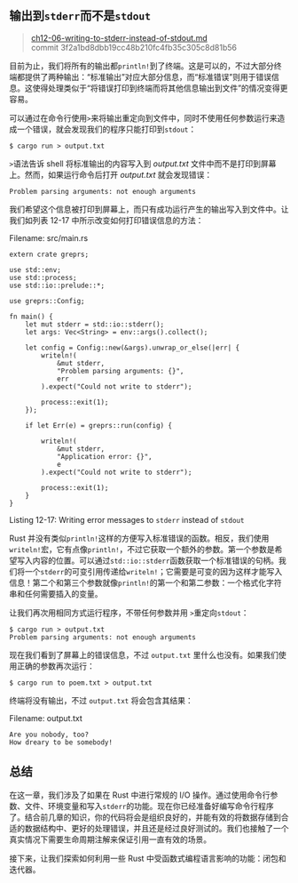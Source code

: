 ## 输出到`stderr`而不是`stdout`

> [ch12-06-writing-to-stderr-instead-of-stdout.md](https://github.com/rust-lang/book/blob/master/second-edition/src/ch12-06-writing-to-stderr-instead-of-stdout.md)
> <br>
> commit 3f2a1bd8dbb19cc48b210fc4fb35c305c8d81b56

目前为止，我们将所有的输出都`println!`到了终端。这是可以的，不过大部分终端都提供了两种输出：“标准输出”对应大部分信息，而“标准错误”则用于错误信息。这使得处理类似于“将错误打印到终端而将其他信息输出到文件”的情况变得更容易。

可以通过在命令行使用`>`来将输出重定向到文件中，同时不使用任何参数运行来造成一个错误，就会发现我们的程序只能打印到`stdout`：

```
$ cargo run > output.txt
```

`>`语法告诉 shell 将标准输出的内容写入到 *output.txt* 文件中而不是打印到屏幕上。然而，如果运行命令后打开 *output.txt* 就会发现错误：

```
Problem parsing arguments: not enough arguments
```

我们希望这个信息被打印到屏幕上，而只有成功运行产生的输出写入到文件中。让我们如列表 12-17 中所示改变如何打印错误信息的方法：

<span class="filename">Filename: src/main.rs</span>

```rust,ignore
extern crate greprs;

use std::env;
use std::process;
use std::io::prelude::*;

use greprs::Config;

fn main() {
    let mut stderr = std::io::stderr();
    let args: Vec<String> = env::args().collect();

    let config = Config::new(&args).unwrap_or_else(|err| {
        writeln!(
            &mut stderr,
            "Problem parsing arguments: {}",
            err
        ).expect("Could not write to stderr");

        process::exit(1);
    });

    if let Err(e) = greprs::run(config) {

        writeln!(
            &mut stderr,
            "Application error: {}",
            e
        ).expect("Could not write to stderr");

        process::exit(1);
    }
}
```

<span class="caption">Listing 12-17: Writing error messages to `stderr` instead
of `stdout`</span>

<!-- Will add ghosting and wingdings in libreoffice /Carol -->

Rust 并没有类似`println!`这样的方便写入标准错误的函数。相反，我们使用`writeln!`宏，它有点像`println!`，不过它获取一个额外的参数。第一个参数是希望写入内容的位置。可以通过`std::io::stderr`函数获取一个标准错误的句柄。我们将一个`stderr`的可变引用传递给`writeln!`；它需要是可变的因为这样才能写入信息！第二个和第三个参数就像`println!`的第一个和第二参数：一个格式化字符串和任何需要插入的变量。

让我们再次用相同方式运行程序，不带任何参数并用 `>`重定向`stdout`：

```
$ cargo run > output.txt
Problem parsing arguments: not enough arguments
```

现在我们看到了屏幕上的错误信息，不过 `output.txt` 里什么也没有。如果我们使用正确的参数再次运行：

```
$ cargo run to poem.txt > output.txt
```

终端将没有输出，不过 `output.txt` 将会包含其结果：

<span class="filename">Filename: output.txt</span>

```
Are you nobody, too?
How dreary to be somebody!
```

## 总结

在这一章，我们涉及了如果在 Rust 中进行常规的 I/O 操作。通过使用命令行参数、文件、环境变量和写入`stderr`的功能。现在你已经准备好编写命令行程序了。结合前几章的知识，你的代码将会是组织良好的，并能有效的将数据存储到合适的数据结构中、更好的处理错误，并且还是经过良好测试的。我们也接触了一个真实情况下需要生命周期注解来保证引用一直有效的场景。

接下来，让我们探索如何利用一些 Rust 中受函数式编程语言影响的功能：闭包和迭代器。